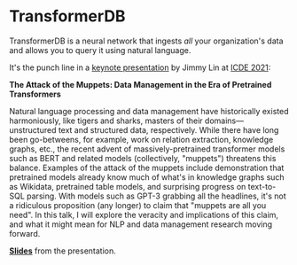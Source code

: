# TransformerDB

TransformerDB is a neural network that ingests _all_ your organization's data and allows you to query it using natural language.

It's the punch line in a [keynote presentation](https://icde2021.gr/keynotes/) by Jimmy Lin at [ICDE 2021](https://icde2021.gr/):

**The Attack of the Muppets: Data Management in the Era of Pretrained Transformers**

Natural language processing and data management have historically existed harmoniously, like tigers and sharks, masters of their domains&mdash;unstructured text and structured data, respectively.
While there have long been go-betweens, for example, work on relation extraction, knowledge graphs, etc., the recent advent of massively-pretrained transformer models such as BERT and related models (collectively, "muppets") threatens this balance.
Examples of the attack of the muppets include demonstration that pretrained models already know much of what's in knowledge graphs such as Wikidata, pretrained table models, and surprising progress on text-to-SQL parsing.
With models such as GPT-3 grabbing all the headlines, it's not a ridiculous proposition (any longer) to claim that "muppets are all you need".
In this talk, I will explore the veracity and implications of this claim, and what it might mean for NLP and data management research moving forward.

[**Slides**](Lin-ICDE2021-keynote.pdf) from the presentation.